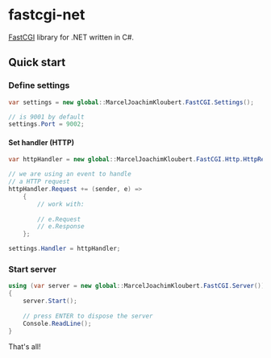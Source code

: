 # fastcgi-net

[FastCGI](http://www.fastcgi.com) library for .NET written in C#.

## Quick start

### Define settings

```csharp
var settings = new global::MarcelJoachimKloubert.FastCGI.Settings();

// is 9001 by default
settings.Port = 9002;
```

#### Set handler (HTTP)

```csharp
var httpHandler = new global::MarcelJoachimKloubert.FastCGI.Http.HttpRequestHandler();

// we are using an event to handle
// a HTTP request
httpHandler.Request += (sender, e) =>
    {
        // work with:
        
        // e.Request
        // e.Response
    };

settings.Handler = httpHandler;
```

### Start server

```csharp
using (var server = new global::MarcelJoachimKloubert.FastCGI.Server())
{
    server.Start();
    
    // press ENTER to dispose the server
    Console.ReadLine();
}
```

That's all!
